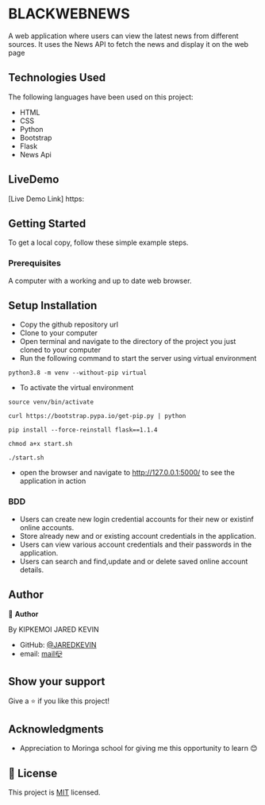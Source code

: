 # BLACKWEBNEWS
A web application where users can view the latest news from different sources. It uses the News API to fetch the news and display it on the web page
 

## Technologies Used

The following languages have been used on this project:

- HTML
- CSS
- Python
- Bootstrap
- Flask
- News Api

## LiveDemo

[Live Demo Link] https:


## Getting Started

To get a local copy, follow these simple example steps.

### Prerequisites

A computer with a working and up to date web browser.
## Setup Installation

- Copy the github repository url
- Clone to your computer
- Open terminal and navigate to the directory of the project you just cloned to your computer
- Run the following command to start the server using virtual environment

```
python3.8 -m venv --without-pip virtual
```

- To activate the virtual environment

```
source venv/bin/activate
```

```
curl https://bootstrap.pypa.io/get-pip.py | python
```

```
pip install --force-reinstall flask==1.1.4
```

```
chmod a+x start.sh
```

```
./start.sh
```

- open the browser and navigate to http://127.0.0.1:5000/ to see the application in action

### BDD

- Users can create new login credential accounts for their new or existinf online  accounts.
- Store already new and or existing account credentials in the application.
- Users can view various account credentials and their passwords in the application.
- Users can search and find,update and or delete saved online account details.

## Author

👤 **Author**

  By KIPKEMOI JARED KEVIN

- GitHub: [@JAREDKEVIN](https://github.com/JAREDKEVIN)
- email: <a href="mailto:CEFINLOTICH@GMAIL.COM"> mail📪</a>




## Show your support

Give a ⭐️ if you like this project!

## Acknowledgments

- Appreciation to  Moringa school for giving me this opportunity to learn 😊

## 📝 License

This project is [MIT](LICENSE) licensed.